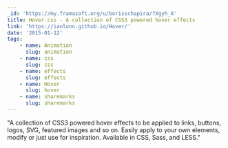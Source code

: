 ```yaml
---
_id: 'https://my.framasoft.org/u/borisschapira/?Xgyh_A'
title: Hover.css - A collection of CSS3 powered hover effects
link: 'https://ianlunn.github.io/Hover/'
date: '2015-01-12'
tags:
    - name: Animation
      slug: animation
    - name: css
      slug: css
    - name: effects
      slug: effects
    - name: Hover
      slug: hover
    - name: sharemarks
      slug: sharemarks
---
```


<div class="markdown"><p>&quot;A collection of CSS3 powered hover effects to be applied to links, buttons, logos, SVG, featured images and so on. Easily apply to your own elements, modify or just use for inspiration. Available in CSS, Sass, and LESS.&quot;
</p></div>
